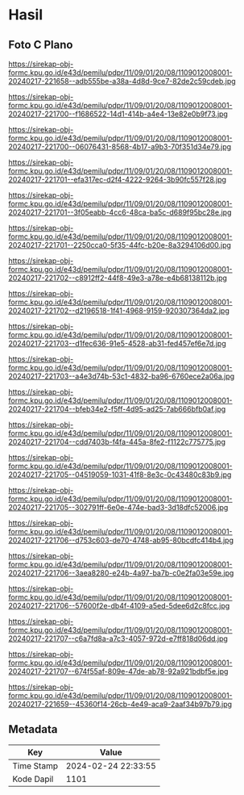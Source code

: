 # Hasil

## Foto C Plano

https://sirekap-obj-formc.kpu.go.id/e43d/pemilu/pdpr/11/09/01/20/08/1109012008001-20240217-221658--adb555be-a38a-4d8d-9ce7-82de2c59cdeb.jpg

https://sirekap-obj-formc.kpu.go.id/e43d/pemilu/pdpr/11/09/01/20/08/1109012008001-20240217-221700--f1686522-14d1-414b-a4e4-13e82e0b9f73.jpg

https://sirekap-obj-formc.kpu.go.id/e43d/pemilu/pdpr/11/09/01/20/08/1109012008001-20240217-221700--06076431-8568-4b17-a9b3-70f351d34e79.jpg

https://sirekap-obj-formc.kpu.go.id/e43d/pemilu/pdpr/11/09/01/20/08/1109012008001-20240217-221701--efa317ec-d2f4-4222-9264-3b90fc557f28.jpg

https://sirekap-obj-formc.kpu.go.id/e43d/pemilu/pdpr/11/09/01/20/08/1109012008001-20240217-221701--3f05eabb-4cc6-48ca-ba5c-d689f95bc28e.jpg

https://sirekap-obj-formc.kpu.go.id/e43d/pemilu/pdpr/11/09/01/20/08/1109012008001-20240217-221701--2250cca0-5f35-44fc-b20e-8a3294106d00.jpg

https://sirekap-obj-formc.kpu.go.id/e43d/pemilu/pdpr/11/09/01/20/08/1109012008001-20240217-221702--c8912ff2-44f8-49e3-a78e-e4b68138112b.jpg

https://sirekap-obj-formc.kpu.go.id/e43d/pemilu/pdpr/11/09/01/20/08/1109012008001-20240217-221702--d2196518-1f41-4968-9159-920307364da2.jpg

https://sirekap-obj-formc.kpu.go.id/e43d/pemilu/pdpr/11/09/01/20/08/1109012008001-20240217-221703--d1fec636-91e5-4528-ab31-fed457ef6e7d.jpg

https://sirekap-obj-formc.kpu.go.id/e43d/pemilu/pdpr/11/09/01/20/08/1109012008001-20240217-221703--a4e3d74b-53c1-4832-ba96-6760ece2a06a.jpg

https://sirekap-obj-formc.kpu.go.id/e43d/pemilu/pdpr/11/09/01/20/08/1109012008001-20240217-221704--bfeb34e2-f5ff-4d95-ad25-7ab666bfb0af.jpg

https://sirekap-obj-formc.kpu.go.id/e43d/pemilu/pdpr/11/09/01/20/08/1109012008001-20240217-221704--cdd7403b-f4fa-445a-8fe2-f1122c775775.jpg

https://sirekap-obj-formc.kpu.go.id/e43d/pemilu/pdpr/11/09/01/20/08/1109012008001-20240217-221705--04519059-1031-41f8-8e3c-0c43480c83b9.jpg

https://sirekap-obj-formc.kpu.go.id/e43d/pemilu/pdpr/11/09/01/20/08/1109012008001-20240217-221705--302791ff-6e0e-474e-bad3-3d18dfc52006.jpg

https://sirekap-obj-formc.kpu.go.id/e43d/pemilu/pdpr/11/09/01/20/08/1109012008001-20240217-221706--d753c603-de70-4748-ab95-80bcdfc414b4.jpg

https://sirekap-obj-formc.kpu.go.id/e43d/pemilu/pdpr/11/09/01/20/08/1109012008001-20240217-221706--3aea8280-e24b-4a97-ba7b-c0e2fa03e59e.jpg

https://sirekap-obj-formc.kpu.go.id/e43d/pemilu/pdpr/11/09/01/20/08/1109012008001-20240217-221706--57600f2e-db4f-4109-a5ed-5dee6d2c8fcc.jpg

https://sirekap-obj-formc.kpu.go.id/e43d/pemilu/pdpr/11/09/01/20/08/1109012008001-20240217-221707--c6a7fd8a-a7c3-4057-972d-e7ff818d06dd.jpg

https://sirekap-obj-formc.kpu.go.id/e43d/pemilu/pdpr/11/09/01/20/08/1109012008001-20240217-221707--674f55af-809e-47de-ab78-92a921bdbf5e.jpg

https://sirekap-obj-formc.kpu.go.id/e43d/pemilu/pdpr/11/09/01/20/08/1109012008001-20240217-221659--45360f14-26cb-4e49-aca9-2aaf34b97b79.jpg


## Metadata

| Key        | Value               |
| ---------- | ------------------- |
| Time Stamp | 2024-02-24 22:33:55 |
| Kode Dapil | 1101                |



